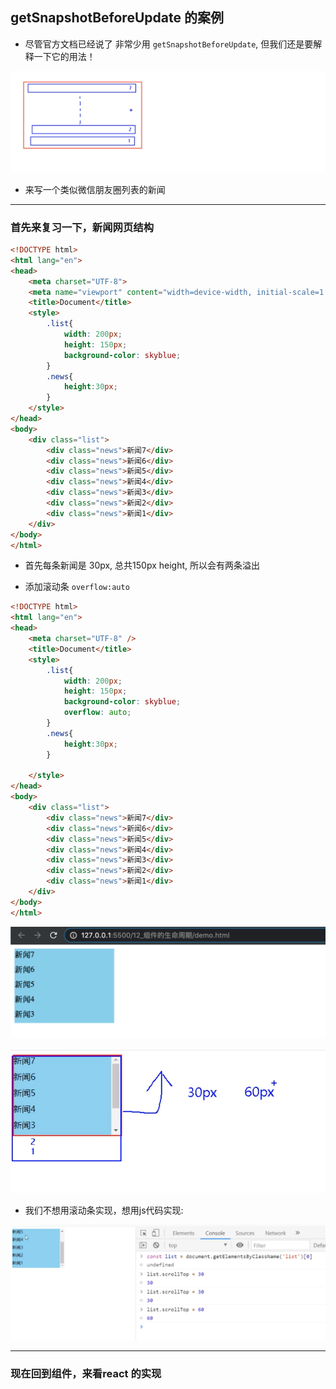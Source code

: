 ## getSnapshotBeforeUpdate 的案例

- 尽管官方文档已经说了 非常少用 `getSnapshotBeforeUpdate`, 但我们还是要解释一下它的用法！

![](img/2021-01-14-23-05-47.png)

- 来写一个类似微信朋友圈列表的新闻

---

### 首先来复习一下，新闻网页结构

```html
<!DOCTYPE html>
<html lang="en">
<head>
    <meta charset="UTF-8">
    <meta name="viewport" content="width=device-width, initial-scale=1.0">
    <title>Document</title>
    <style>
        .list{
            width: 200px;
            height: 150px;
            background-color: skyblue;
        }
        .news{
            height:30px;
        }
    </style>
</head>
<body>
    <div class="list">
        <div class="news">新闻7</div>
        <div class="news">新闻6</div>
        <div class="news">新闻5</div>
        <div class="news">新闻4</div>
        <div class="news">新闻3</div>
        <div class="news">新闻2</div>
        <div class="news">新闻1</div>
    </div>
</body>
</html>
```

- 首先每条新闻是 30px, 总共150px height, 所以会有两条溢出

- 添加滚动条 `overflow:auto`


```html
<!DOCTYPE html>
<html lang="en">
<head>
    <meta charset="UTF-8" />
    <title>Document</title>
    <style>
        .list{
            width: 200px;
            height: 150px;
            background-color: skyblue;
            overflow: auto;
        }
        .news{
            height:30px;
        }
    
    </style>
</head>
<body>
    <div class="list">
        <div class="news">新闻7</div>
        <div class="news">新闻6</div>
        <div class="news">新闻5</div>
        <div class="news">新闻4</div>
        <div class="news">新闻3</div>
        <div class="news">新闻2</div>
        <div class="news">新闻1</div>
    </div>
</body>
</html>
```


![](img/2021-01-15-01-37-44.png)

![](img/2021-01-15-01-38-53.png)

- 我们不想用滚动条实现，想用js代码实现:


![](img/2021-01-15-01-41-06.png)


---

### 现在回到组件，来看react 的实现


































